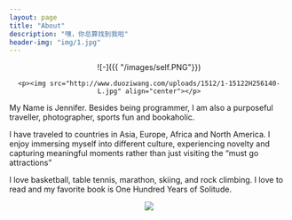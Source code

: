 ```yaml
---
layout: page
title: "About"
description: "嘿，你总算找到我啦"
header-img: "img/1.jpg"
---
```


<center>

![-]({{ "/images/self.PNG"}})

    <p><img src="http://www.duoziwang.com/uploads/1512/1-15122H256140-L.jpg" align="center"></p>
</center>

My Name is Jennifer. Besides being programmer, I am also a purposeful traveller, photographer, sports fun and bookaholic.

I have traveled to countries in Asia, Europe, Africa and North America. I enjoy immersing myself into different culture, experiencing novelty and capturing meaningful moments rather than just visiting the “must go attractions”

I love basketball, table tennis, marathon, skiing, and rock climbing. 
I love to read and my favorite book is One Hundred Years of Solitude.


<center>
    <p><img src="http://dreamofbook.qiniudn.com/hacker.png" align="center"></p>
</center>
